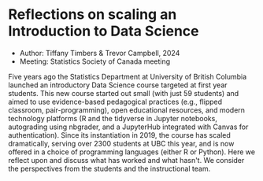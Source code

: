 # Reflections on scaling an Introduction to Data Science
- Author: Tiffany Timbers & Trevor Campbell, 2024
- Meeting: Statistics Society of Canada meeting

Five years ago the Statistics Department at University of British Columbia 
launched an introductory Data Science course targeted at first year students. 
This new course started out small (with just 59 students)
and aimed to use evidence-based pedagogical practices 
(e.g., flipped classroom, pair-programming),
open educational resources,
and modern technology platforms 
(R and the tidyverse in Jupyter notebooks, autograding using nbgrader, 
and a JupyterHub integrated with Canvas for authentication). 
Since its instantiation in 2019, the course has scaled dramatically, 
serving over 2300 students at UBC this year,
and is now offered in a choice of programming languages (either R or Python).
Here we reflect upon and discuss what has worked and what hasn't. 
We consider the perspectives from the students and the instructional team.
